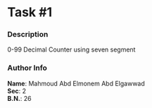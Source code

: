 # Task #1

### **Description**

0-99 Decimal Counter using seven segment

### **Author Info**

**Name**: Mahmoud Abd Elmonem Abd Elgawwad  
**Sec**: 2  
**B.N.**: 26
